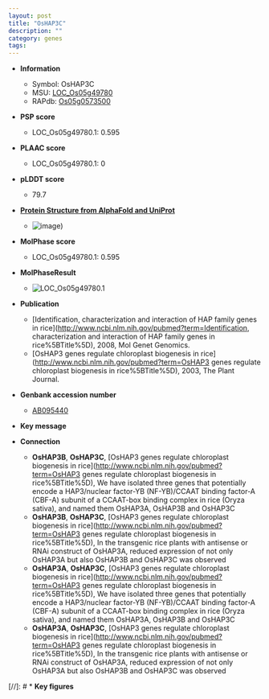 ```yaml
---
layout: post
title: "OsHAP3C"
description: ""
category: genes
tags: 
---
```


* **Information**  
    + Symbol: OsHAP3C  
    + MSU: [LOC_Os05g49780](http://rice.plantbiology.msu.edu/cgi-bin/ORF_infopage.cgi?orf=LOC_Os05g49780)  
    + RAPdb: [Os05g0573500](http://rapdb.dna.affrc.go.jp/viewer/gbrowse_details/irgsp1?name=Os05g0573500)  

* **PSP score**  
    + LOC_Os05g49780.1: 0.595 

* **PLAAC score**  
    + LOC_Os05g49780.1: 0 

* **pLDDT score**
    + 79.7

* **[Protein Structure from AlphaFold and UniProt](https://www.uniprot.org/uniprotkb/Q65XK1/entry#structure)**
    + ![image](https://ricepsp.github.io/images/Q6/AF-Q65XK1-F1.png))

* **MolPhase score**
    + LOC_Os05g49780.1: 0.595

* **MolPhaseResult**
    + ![LOC_Os05g49780.1](https://ricepsp.github.io/pictures/LOC_Os05g/LOC_Os05g49780.1.png)

* **Publication**  
    + [Identification, characterization and interaction of HAP family genes in rice](http://www.ncbi.nlm.nih.gov/pubmed?term=Identification, characterization and interaction of HAP family genes in rice%5BTitle%5D), 2008, Mol Genet Genomics.
    + [OsHAP3 genes regulate chloroplast biogenesis in rice](http://www.ncbi.nlm.nih.gov/pubmed?term=OsHAP3 genes regulate chloroplast biogenesis in rice%5BTitle%5D), 2003, The Plant Journal.

* **Genbank accession number**  
    + [AB095440](http://www.ncbi.nlm.nih.gov/nuccore/AB095440)

* **Key message**  

* **Connection**  
    + __OsHAP3B__, __OsHAP3C__, [OsHAP3 genes regulate chloroplast biogenesis in rice](http://www.ncbi.nlm.nih.gov/pubmed?term=OsHAP3 genes regulate chloroplast biogenesis in rice%5BTitle%5D), We have isolated three genes that potentially encode a HAP3/nuclear factor-YB (NF-YB)/CCAAT binding factor-A (CBF-A) subunit of a CCAAT-box binding complex in rice (Oryza sativa), and named them OsHAP3A, OsHAP3B and OsHAP3C
    + __OsHAP3B__, __OsHAP3C__, [OsHAP3 genes regulate chloroplast biogenesis in rice](http://www.ncbi.nlm.nih.gov/pubmed?term=OsHAP3 genes regulate chloroplast biogenesis in rice%5BTitle%5D), In the transgenic rice plants with antisense or RNAi construct of OsHAP3A, reduced expression of not only OsHAP3A but also OsHAP3B and OsHAP3C was observed
    + __OsHAP3A__, __OsHAP3C__, [OsHAP3 genes regulate chloroplast biogenesis in rice](http://www.ncbi.nlm.nih.gov/pubmed?term=OsHAP3 genes regulate chloroplast biogenesis in rice%5BTitle%5D), We have isolated three genes that potentially encode a HAP3/nuclear factor-YB (NF-YB)/CCAAT binding factor-A (CBF-A) subunit of a CCAAT-box binding complex in rice (Oryza sativa), and named them OsHAP3A, OsHAP3B and OsHAP3C
    + __OsHAP3A__, __OsHAP3C__, [OsHAP3 genes regulate chloroplast biogenesis in rice](http://www.ncbi.nlm.nih.gov/pubmed?term=OsHAP3 genes regulate chloroplast biogenesis in rice%5BTitle%5D), In the transgenic rice plants with antisense or RNAi construct of OsHAP3A, reduced expression of not only OsHAP3A but also OsHAP3B and OsHAP3C was observed

[//]: # * **Key figures**  


